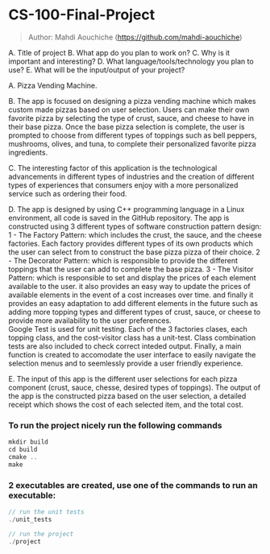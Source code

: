 # CS-100-Final-Project

> Author: Mahdi Aouchiche (https://github.com/mahdi-aouchiche)
 
A. Title of project
B. What app do you plan to work on?
C. Why is it important and interesting?
D. What language/tools/technology you plan to use?
E. What will be the input/output of your project?


A. 
Pizza Vending Machine.

B. 
The app is focused on designing a pizza vending machine which makes custom made pizzas based on user selection.
Users can make their own favorite pizza by selecting the type of crust, sauce, and cheese to have in their base pizza.
Once the base pizza selection is complete, the user is prompted to choose from different types of toppings such as bell peppers, mushrooms, olives, and tuna, to complete their personalized favorite pizza ingredients.    
   
C. 
The interesting factor of this application is the technological advancements in different types of industries and the creation of different types of experiences that consumers enjoy with a more personalized service such as ordering their food. 

D.
The app is designed by using C++ programming language in a Linux environment, all code is saved in the GitHub repository. 
The app is constructed using 3 different types of software construction pattern design: 
    1 - The Factory Pattern: which includes the crust, the sauce, and the cheese factories. Each factory provides different types of its own products which the user can select from to construct the base pizza pizza of their choice.
    2 - The Decorator Pattern: which is responsible to provide the different toppings that the user can add to complete the base pizza.
    3 - The Visitor Pattern: which is responsible to set and display the prices of each element available to the user. it also provides an easy way to update the prices of available elements in the event of a cost increases over time. and finally it provides an easy adaptation to add different elements in the future such as adding more topping types and different types of crust, sauce, or cheese to provide more availability to the user preferences.  
Google Test is used for unit testing. Each of the 3 factories clases, each topping class, and the cost-visitor class has a unit-test. Class combination tests are also included to check correct inteded output.
Finally, a main function is created to accomodate the user interface to easily navigate the selection menus and to seemlessly provide a user friendly experience.        

E.
The input of this app is the different user selections for each pizza component (crust, sauce, chesse, desired types of toppings).
The output of the app is the constructed pizza based on the user selection, a detailed receipt which shows the cost of each selected item, and the total cost.

### To run the project nicely run the following commands
```c++
mkdir build
cd build
cmake ..
make 
```
### 2 executables are created, use one of the commands to run an executable:
```c++
// run the unit tests
./unit_tests

// run the project
./project

```
